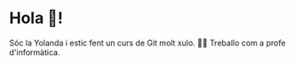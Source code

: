 # Hola 👋!
Sóc la Yolanda i estic fent un curs de Git molt xulo.
👩‍🎓 Treballo com a profe d'informàtica.
